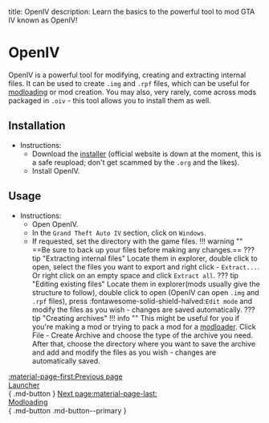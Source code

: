 title: OpenIV
description: Learn the basics to the powerful tool to mod GTA IV known as OpenIV!

# OpenIV
OpenIV is a powerful tool for modifying, creating and extracting internal files. It can be used to create `.img` and `.rpf` files, which can be useful for [modloading](modloading.md) or mod creation. You may also, very rarely, come across mods packaged in `.oiv` - this tool allows you to install them as well.

## Installation
- Instructions:
    * Download the [installer](https://community.pcgamingwiki.com/files/file/2710-openiv-version-41/) (official website is down at the moment, this is a safe reupload; don't get scammed by the `.org` and the likes).
    * Install OpenIV.
## Usage
- Instructions:
    * Open OpenIV.
    * In the `Grand Theft Auto IV` section, click on `Windows`.
    * If requested, set the directory with the game files.
    !!! warning ""
        ==Be sure to back up your files before making any changes.==
    ??? tip "Extracting internal files"
        Locate them in explorer, double click to open, select the files you want to export and right click - `Extract...`. Or right click on an empty space and click `Extract all`.
    ??? tip "Editing existing files"
        Locate them in explorer(mods usually give the structure to follow), double click to open (OpenIV can open `.img` and `.rpf` files), press :fontawesome-solid-shield-halved:`Edit mode` and modify the files as you wish - changes are saved automatically.
    ??? tip "Creating archives"
        !!! info ""
            This might be useful for you if you're making a mod or trying to pack a mod for a [modloader](modloader.md).
        Click File - Create Archive and choose the type of the archive you need. After that, choose the directory where you want to save the archive and add and modify the files as you wish - changes are automatically saved.

[:material-page-first:Previous page <br>Launcher</br>](launcher.md){ .md-button } [Next page:material-page-last: <br>Modloading</br>](modloading.md){ .md-button .md-button--primary }